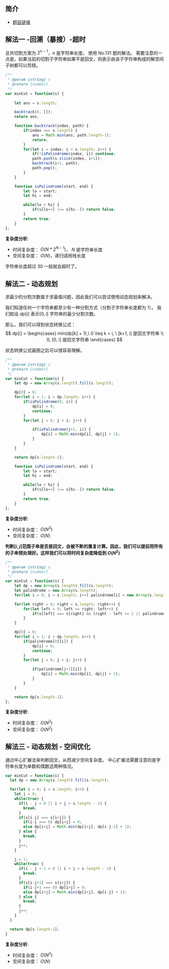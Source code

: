 ## 简介
- [题目链接](https://leetcode-cn.com/problems/palindrome-partitioning-ii/)

## 解法一 -回溯（暴搜）-超时
总共切割方案为 $2^{n-1}$，$n$ 是字符串长度。
使用 No.131 题的解法。
需要注意的一点是，如果当前的切割子字符串如果不是回文，则表示由该子字符串构成的解空间子树都可以剪枝。

```javascript
/**
 * @param {string} s
 * @return {number}
 */
var minCut = function(s) {
    
    let ans = s.length;

    backtrack(0, []);
    return ans;

    function backtrack(index, path) {
        if(index === s.length) {
            ans = Math.min(ans, path.length-1);
            return;
        }
        for(let i = index; i < s.length; i++) {
            if(!isPalindrome(index, i)) continue;
            path.push(s.slice(index, i+1));
            backtrack(i+1, path);
            path.pop();
        }
    }

    function isPalindrome(start, end) {
        let lo = start;
        let hi = end;

        while(lo < hi) {
            if(s[lo++] !== s[hi--]) return false;
        }
        return true;
    }
};
```

**复杂度分析**:
- 时间复杂度： $O(N*2^{N-1})$， $N$ 是字符串长度
- 空间复杂度： $O(N)$，递归调用栈长度

字符串长度超过 30 一般就会超时了。

## 解法二 - 动态规划
求最少的分割次数属于求最值问题，因此我们可以尝试使用动态规划来解决。

我们知道任何一个字符串都至少有一种分割方式（分割子字符串长度都为 1）。
我们假设 $dp[i]$ 表示$[0, i]$ 字符串的最少分割次数。

那么，我们可以得到状态转换公式：
$$
dp[i] = 
\begin{cases}
min(dp[k] + 1),\ 0 \leq k < i, \ [k+1, i] 是回文字符串 \\
0, [0, i] 是回文字符串
\end{cases}
$$

状态转换公式画图之后可以很容易理解。

```javascript
/**
 * @param {string} s
 * @return {number}
 */
var minCut = function(s) {
    let dp = new Array(s.length).fill(s.length);

    dp[0] = 0;
    for(let i = 1; i < dp.length; i++) {
        if(isPalindrome(0, i)) {
            dp[i] = 0;
            continue;
        }
        for(let j = 0; j < i; j++) {

            if(isPalindrome(j+1, i)) {
                dp[i] = Math.min(dp[i], dp[j] + 1);
            }
        }
    }

    return dp[s.length-1];

    function isPalindrome(start, end) {
        let lo = start;
        let hi = end;

        while(lo < hi) {
            if(s[lo++] !== s[hi--]) return false;
        }
        return true;
    }
};
```
**复杂度分析**:
- 时间复杂度： $O(N^3)$
- 空间复杂度： $O(N)$


**判断$[i,j]$范围子串是否是回文，会被不断的重复计算。因此，我们可以提前将所有的子串预处理好。这样我们可以将时间复杂度降低到 $O(N^2)$**

```javascript
/**
 * @param {string} s
 * @return {number}
 */
var minCut = function(s) {
    let dp = new Array(s.length).fill(s.length);
    let palindrome = new Array(s.length);
    for(let i = 0; i < s.length; i++) palindrome[i] = new Array(s.length).fill(false);

    for(let right = 0; right < s.length; right++) {
        for(let left = 0; left <= right; left++) {
            if(s[left] === s[right] && (right - left <= 2 || palindrome[left+1][right-1])) palindrome[left][right] = true;
        }
    }

    dp[0] = 0;
    for(let i = 1; i < dp.length; i++) {
        if(palindrome[0][i]) {
            dp[i] = 0;
            continue;
        }
        for(let j = 0; j < i; j++) {

            if(palindrome[j+1][i]) {
                dp[i] = Math.min(dp[i], dp[j] + 1);
            }
        }
    }

    return dp[s.length-1];
};
```
**复杂度分析**:
- 时间复杂度： $O(N^2)$
- 空间复杂度： $O(N^2)$

## 解法三 - 动态规划 - 空间优化
通过中心扩展法来判断回文，从而减少空间复杂度。
中心扩展法需要注意的是字符串长度为单数和偶数这两种情况。

```javascript
var minCut = function(s) {
  let dp = new Array(s.length).fill(s.length);

  for(let i = 0; i < s.length; i++) {
    let j = 0;
    while(true) {
      if(i - j < 0 || i + j > s.length - 1) {
        break;
      }
      if(s[i-j] === s[i+j]) {
        if(i-j === 0) dp[i+j] = 0;
        else dp[i+j] = Math.min(dp[i+j], dp[i-j-1] + 1);
      } else {
        break;
      }
      j++;
    }

    j = 1;
    while(true) {
      if(i - j + 1 < 0 || i + j > s.length - 1) {
        break;
      }
      if(s[i-j+1] === s[i+j]) {
        if(i-j+1 === 0) dp[i+j] = 0;
        else dp[i+j] = Math.min(dp[i+j], dp[i-j] + 1);
      } else {
        break;
      }
      j++;
    }
  }

  return dp[s.length-1];
}

```
**复杂度分析**:
- 时间复杂度： $O(N^2)$
- 空间复杂度： $O(N)$